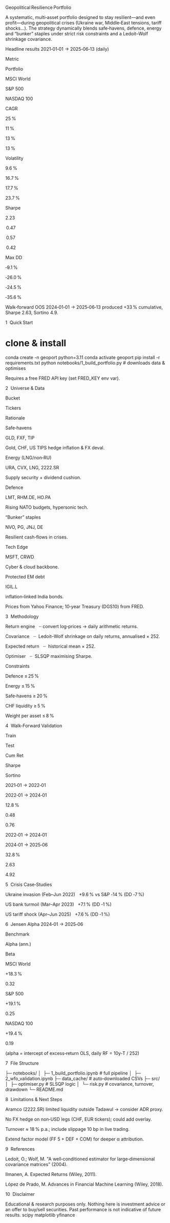Geopolitical Resilience Portfolio

A systematic, multi‑asset portfolio designed to stay resilient—and even profit—during geopolitical crises (Ukraine war, Middle‑East tensions, tariff shocks…). The strategy dynamically blends safe‑havens, defence, energy and “bunker” staples under strict risk constraints and a Ledoit–Wolf shrinkage covariance.

Headline results 2021‑01‑01 → 2025‑06‑13 (daily)

Metric

Portfolio

MSCI World

S&P 500

NASDAQ 100

CAGR

25 %

11 %

13 %

13 %

Volatility

9.6 %

16.7 %

17.7 %

23.7 %

Sharpe

2.23

 0.47

 0.57

 0.42

Max DD

‑9.1 %

‑26.0 %

‑24.5 %

‑35.6 %

Walk‑forward OOS 2024‑01‑01 → 2025‑06‑13 produced +33 % cumulative, Sharpe 2.63, Sortino 4.9.

1  Quick Start

# clone & install
conda create -n geoport python=3.11
conda activate geoport
pip install -r requirements.txt
python notebooks/1_build_portfolio.py   # downloads data & optimises

Requires a free FRED API key (set FRED_KEY env var). 

2  Universe & Data

Bucket

Tickers

Rationale

Safe‑havens

GLD, FXF, TIP

Gold, CHF, US TIPS hedge inflation & FX deval.

Energy (LNG/non‑RU)

URA, CVX, LNG, 2222.SR

Supply security + dividend cushion.

Defence

LMT, RHM.DE, HO.PA

Rising NATO budgets, hypersonic tech.

“Bunker” staples

NVO, PG, JNJ, DE

Resilient cash‑flows in crises.

Tech Edge

MSFT, CRWD

Cyber & cloud backbone.

Protected EM debt

IGIL.L

inflation‑linked India bonds.

Prices from Yahoo Finance; 10‑year Treasury (DGS10) from FRED.

3  Methodology

Return engine   ┈ convert log‑prices → daily arithmetic returns.

Covariance   ┈  Ledoit–Wolf shrinkage on daily returns, annualised × 252.

Expected return   ┈  historical mean × 252.

Optimiser   ┈  SLSQP maximising Sharpe.

Constraints

Defence ≤ 25 %

Energy ≤ 15 %

Safe‑havens ≥ 20 %

CHF liquidity ≥ 5 %

Weight per asset ≤ 8 %

4  Walk‑Forward Validation

Train

Test

Cum Ret

Sharpe

Sortino

2021‑01 → 2022‑01

2022‑01 → 2024‑01

12.8 %

0.48

0.76

2022‑01 → 2024‑01

2024‑01 → 2025‑06

32.8 %

2.63

4.92

5  Crisis Case‑Studies

Ukraine invasion (Feb–Jun 2022)   +9.6 % vs S&P ‑14 % (DD ‑7 %)

US bank turmoil (Mar–Apr 2023)   +7.1 % (DD ‑1 %)

US tariff shock (Apr–Jun 2025)   +7.6 % (DD ‑1 %)

6  Jensen Alpha 2024‑01 → 2025‑06

Benchmark

Alpha (ann.)

Beta

MSCI World

+18.3 %

0.32

S&P 500

+19.1 %

0.25

NASDAQ 100

+19.4 %

0.19

(alpha = intercept of excess‑return OLS, daily RF = 10y‑T / 252)

7  File Structure

├─ notebooks/
│  ├─ 1_build_portfolio.ipynb   # full pipeline
│  ├─ 2_wfo_validation.ipynb
├─ data_cache/                  # auto‑downloaded CSVs
├─ src/
│  ├─ optimiser.py              # SLSQP logic
│  └─ risk.py                   # covariance, turnover, drawdown
└─ README.md

8  Limitations & Next Steps

Aramco (2222.SR) limited liquidity outside Tadawul → consider ADR proxy.

No FX hedge on non‑USD legs (CHF, EUR tickers); could add overlay.

Turnover ≈ 18 % p.a.; include slippage 10 bp in live trading.

Extend factor model (FF 5 + DEF + COM) for deeper α attribution.

9  References

Ledoit, O.; Wolf, M. "A well‑conditioned estimator for large‑dimensional covariance matrices" (2004).

Ilmanen, A. Expected Returns (Wiley, 2011).

López de Prado, M. Advances in Financial Machine Learning (Wiley, 2018).

10  Disclaimer

Educational & research purposes only.  Nothing here is investment advice or an offer to buy/sell securities.  Past performance is not indicative of future results.
scipy
matplotlib
yfinance
